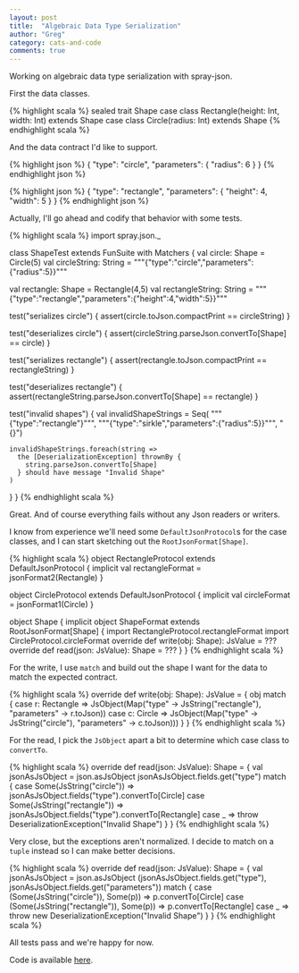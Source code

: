 ```yaml
---
layout: post
title:  "Algebraic Data Type Serialization"
author: "Greg"
category: cats-and-code
comments: true
---
```

Working on algebraic data type serialization with spray-json.
<!-- more -->
First the data classes.

{% highlight scala %}
sealed trait Shape
case class Rectangle(height: Int, width: Int) extends Shape
case class Circle(radius: Int) extends Shape
{% endhighlight scala %}

And the data contract I'd like to support.

{% highlight json %}
{
  "type": "circle",
  "parameters": { "radius": 6 }
}
{% endhighlight json %}

{% highlight json %}
{
  "type": "rectangle",
  "parameters": { "height": 4, "width": 5 }
}
{% endhighlight json %}

Actually, I'll go ahead and codify that behavior with some tests.

{% highlight scala %}
import spray.json._

class ShapeTest extends FunSuite with Matchers {
  val circle: Shape = Circle(5)
  val circleString: String = """{"type":"circle","parameters":{"radius":5}}"""

  val rectangle: Shape = Rectangle(4,5)
  val rectangleString: String = """{"type":"rectangle","parameters":{"height":4,"width":5}}"""

  test("serializes circle") {
    assert(circle.toJson.compactPrint == circleString)
  }

  test("deserializes circle") {
    assert(circleString.parseJson.convertTo[Shape] == circle)
  }

  test("serializes rectangle") {
    assert(rectangle.toJson.compactPrint == rectangleString)
  }

  test("deserializes rectangle") {
    assert(rectangleString.parseJson.convertTo[Shape] == rectangle)
  }

  test("invalid shapes") {
    val invalidShapeStrings = Seq(
        """{"type":"rectangle"}""",
        """{"type":"sirkle","parameters":{"radius":5}}""",
        "{}")

    invalidShapeStrings.foreach(string =>
      the [DeserializationException] thrownBy {
        string.parseJson.convertTo[Shape]
      } should have message "Invalid Shape"
    )
  }
}
{% endhighlight scala %}

Great. And of course everything fails without any Json readers or writers.

I know from experience we'll need some `DefaultJsonProtocol`s for the case classes, and I can start sketching out the `RootJsonFormat[Shape]`.

{% highlight scala %}
object RectangleProtocol extends DefaultJsonProtocol {
  implicit val rectangleFormat = jsonFormat2(Rectangle)
}

object CircleProtocol extends DefaultJsonProtocol {
  implicit val circleFormat = jsonFormat1(Circle)
}

object Shape {
  implicit object ShapeFormat extends RootJsonFormat[Shape] {
    import RectangleProtocol.rectangleFormat
    import CircleProtocol.circleFormat
    override def write(obj: Shape): JsValue = ???
    override def read(json: JsValue): Shape = ???
  }
}
{% endhighlight scala %}

For the write, I use `match` and build out the shape I want for the data to match the expected contract.

{% highlight scala %}
override def write(obj: Shape): JsValue = {
  obj match {
    case r: Rectangle =>
      JsObject(Map("type" -> JsString("rectangle"), "parameters" -> r.toJson))
    case c: Circle =>
      JsObject(Map("type" -> JsString("circle"), "parameters" -> c.toJson)))
  }
}
{% endhighlight scala %}

For the read, I pick the `JsObject` apart a bit to determine which case class to `convertTo`.

{% highlight scala %}
override def read(json: JsValue): Shape = {
  val jsonAsJsObject = json.asJsObject
  jsonAsJsObject.fields.get("type") match {
    case Some(JsString("circle")) => jsonAsJsObject.fields("type").convertTo[Circle]
    case Some(JsString("rectangle")) => jsonAsJsObject.fields("type").convertTo[Rectangle]
    case _ => throw DeserializationException("Invalid Shape")
  }
}
{% endhighlight scala %}

Very close, but the exceptions aren't normalized. I decide to match on a `tuple` instead so I can make better decisions.

{% highlight scala %}
override def read(json: JsValue): Shape = {
  val jsonAsJsObject = json.asJsObject
  (jsonAsJsObject.fields.get("type"), jsonAsJsObject.fields.get("parameters")) match {
    case (Some(JsString("circle")), Some(p)) => p.convertTo[Circle]
    case (Some(JsString("rectangle")), Some(p)) => p.convertTo[Rectangle]
    case _ => throw new DeserializationException("Invalid Shape")
  }
}
{% endhighlight scala %}

All tests pass and we're happy for now.

Code is available [here](https://github.com/greghxc/scala-tests).

